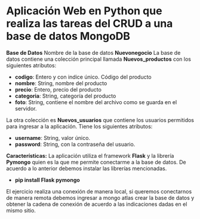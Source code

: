 # **Aplicación Web en Python que realiza las tareas del CRUD a una base de datos MongoDB**

**Base de Datos**
Nombre de la base de datos 
**Nuevonegocio**
La base de datos contiene una colección principal llamada **Nuevos_productos** con los siguientes atributos:
- **codigo**: Entero y con indice único. Código del producto
- **nombre**: String, nombre del producto
- **precio**: Entero, precio del producto
- **categoria**: String, categoría del producto
- **foto**: String, contiene el nombre del archivo como se guarda en el servidor.

La otra colección es **Nuevos_usuarios** que contiene los usuarios permitidos para ingresar a la aplicación. Tiene los siguientes atributos:
- **username**: String, valor único.
- **password**: String, con la contraseña del usuario.

**Características:**
La aplicación utiliza el framework **Flask** y la librería **Pymongo** quien es la que me permite conectarme a la base de datos.
De acuerdo a lo anterior debemos instalar las librerías mencionadas.
- **pip install Flask pymongo**

El ejercicio realiza una conexión de manera local, si queremos conectarnos de manera remota debemos ingresar a mongo atlas crear la base de datos y obtener
la cadena de conexión de acuerdo a las indicaciones dadas en el mismo sitio.

